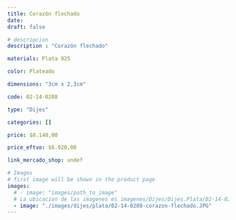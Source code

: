 ```yaml
---
title: Corazón flechado
date: 
draft: false

# descripcion
description : "Corazón flechado"

materials: Plata 925

color: Plateado

dimensions: "3cm x 2,3cm"

code: 02-14-0208

type: "Dijes"

categories: []

price: $8.140,00

price_eftvo: $6.920,00

link_mercado_shop: undef

# Images
# first image will be shown in the product page
images:
  # - image: "images/path_to_image"
  # La ubicacion de las imagenes es imagenes/Dijes/Dijes.Plata/02-14-0208-corazon-flechado
  - image: "./images/dijes/plata/02-14-0208-corazon-flechado.JPG"
---
```

